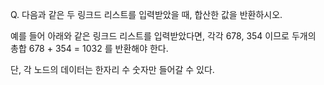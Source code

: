 Q.  다음과 같은 두 링크드 리스트를 입력받았을 때, 합산한 값을 반환하시오. 

예를 들어 아래와 같은 링크드 리스트를 입력받았다면,
각각 678, 354 이므로 두개의 총합
678 + 354 = 1032 를 반환해야 한다.

단, 각 노드의 데이터는 한자리 수 숫자만 들어갈 수 있다.